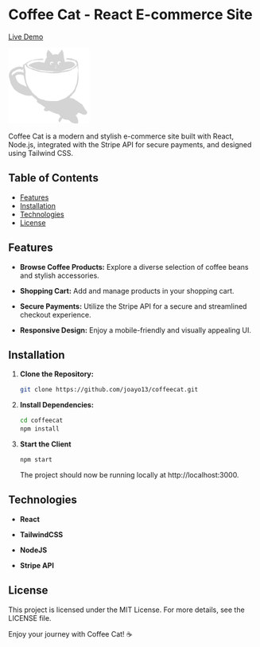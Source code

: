 # Coffee Cat - React E-commerce Site

[Live Demo](https://coffeecat.netlify.app)

![Coffee Cat Logo](src/images/catMug.png)

Coffee Cat is a modern and stylish e-commerce site built with React, Node.js, integrated with the Stripe API for secure payments, and designed using Tailwind CSS.

## Table of Contents
- [Features](#features)
- [Installation](#installation)
- [Technologies](#technologies)
- [License](#license)

## Features

- **Browse Coffee Products:** Explore a diverse selection of coffee beans and stylish accessories.

- **Shopping Cart:** Add and manage products in your shopping cart.

- **Secure Payments:** Utilize the Stripe API for a secure and streamlined checkout experience.

- **Responsive Design:** Enjoy a mobile-friendly and visually appealing UI.

## Installation

1. **Clone the Repository:**

   ```bash
   git clone https://github.com/joayo13/coffeecat.git
   ```
2. **Install Dependencies:**

   ```bash
   cd coffeecat
   npm install
   ```
3. **Start the Client**

   ```bash
   npm start
   ```
   The project should now be running locally at http://localhost:3000.

## Technologies
- **React**

- **TailwindCSS**

- **NodeJS**

- **Stripe API**

## License
This project is licensed under the MIT License. For more details, see the LICENSE file.

Enjoy your journey with Coffee Cat! ☕
   
